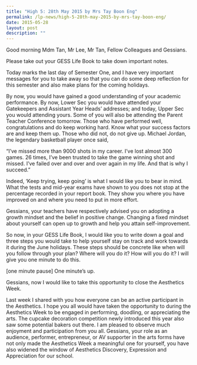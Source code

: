```yaml
---
title: "High 5: 28th May 2015 by Mrs Tay Boon Eng"
permalink: /lp-news/high-5-28th-may-2015-by-mrs-tay-boon-eng/
date: 2015-05-28
layout: post
description: ""
---
```

Good morning Mdm Tan, Mr Lee, Mr Tan, Fellow Colleagues and Gessians.

Please take out your GESS Life Book to take down important notes.

Today marks the last day of Semester One, and I have very important messages for you to take away so that you can do some deep reflection for this semester and also make plans for the coming holidays.

By now, you would have gained a good understanding of your academic performance. By now, Lower Sec you would have attended your Gatekeepers and Assistant Year Heads’ addresses; and today, Upper Sec you would attending yours. Some of you will also be attending the Parent Teacher Conference tomorrow. Those who have performed well, congratulations and do keep working hard. Know what your success factors are and keep them up. Those who did not, do not give up. Michael Jordan, the legendary basketball player once said,

“I’ve missed more than 9000 shots in my career. I’ve lost almost 300 games. 26 times, I’ve been trusted to take the game winning shot and missed. I’ve failed over and over and over again in my life. And that is why I succeed.”

Indeed, ‘Keep trying, keep going’ is what I would like you to bear in mind. What the tests and mid-year exams have shown to you does not stop at the percentage recorded in your report book. They show you where you have improved on and where you need to put in more effort.

Gessians, your teachers have respectively advised you on adopting a growth mindset and the belief in positive change. Changing a fixed mindset about yourself can open up to growth and help you attain self-improvement.

So now, in your GESS Life Book, I would like you to write down a goal and three steps you would take to help yourself stay on track and work towards it during the June holidays. These steps should be concrete like when will you follow through your plan? Where will you do it? How will you do it? I will give you one minute to do this.

\[one minute pause\] One minute’s up.

Gessians, now I would like to take this opportunity to close the Aesthetics Week.

Last week I shared with you how everyone can be an active participant in the Aesthetics. I hope you all would have taken the opportunity to during the Aesthetics Week to be engaged in performing, doodling, or appreciating the arts. The cupcake decoration competition newly introduced this year also saw some potential bakers out there. I am pleased to observe much enjoyment and participation from you all. Gessians, your role as an audience, performer, entrepreneur, or AV supporter in the arts forms have not only made the Aesthetics Week a meaningful one for yourself, you have also widened the window of Aesthetics Discovery, Expression and Appreciation for our school.
